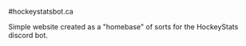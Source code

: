 #hockeystatsbot.ca

Simple website created as a "homebase" of sorts for the HockeyStats discord bot.
